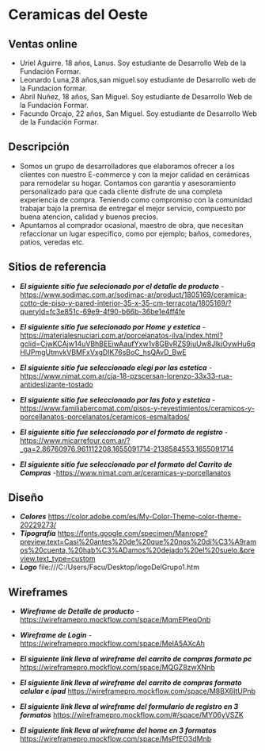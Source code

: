 # Ceramicas del Oeste
## Ventas online
- Uriel Aguirre. 18 años, Lanus. Soy estudiante de Desarrollo Web de la Fundación Formar.
- Leonardo Luna,28 años,san miguel.soy estudiante de Desarrollo  web de la Fundacion formar.
- Abril Nuñez, 18 años, San Miguel. Soy estudiante de Desarrollo Web de la Fundación Formar.
- Facundo Orcajo, 22 años, San Miguel. Soy estudiante de Desarrollo Web de la Fundación Formar.

## Descripción
- Somos un grupo de desarrolladores que elaboramos  ofrecer a los clientes con nuestro E-commerce y con la mejor calidad en cerámicas para remodelar su hogar. Contamos con garantía y asesoramiento personalizado para que cada cliente disfrute de una completa experiencia de compra. Teniendo como compromiso con la comunidad trabajar bajo la premisa de entregar el mejor servicio, compuesto por buena atencion, calidad y buenos precios.
- Apuntamos al comprador ocasional, maestro de obra, que necesitan refaccionar un lugar específico, como por ejemplo; baños, comedores, patios, veredas etc.

## Sitios de referencia
- **_El siguiente sitio fue selecionado por el detalle de producto_**
-https://www.sodimac.com.ar/sodimac-ar/product/1805169/ceramica-cotto-de-piso-y-pared-interior-35-x-35-cm-terracota/1805169/?queryId=fc3e851c-69e9-4f90-b66b-36be1e4ff4fe 

- **_El siguiente sitio fue selecionado por Home y estetica_**
-https://materialesnuciari.com.ar/porcelanatos-ilva/index.html?gclid=CjwKCAjw14uVBhBEEiwAaufYxw1v8GBvRZS9juUw8JlkjOywHu6qHlJPmgUtmvkVBMFxVxgDIK76sBoC_hsQAvD_BwE

- **_El siguiente sitio fue seleccionado elegi por las estetica_** 
-https://www.nimat.com.ar/cja-18-pzscersan-lorenzo-33x33-rua-antideslizante-tostado

- **_El siguiente sitio fue seleccionado por las foto y estetica_**
-https://www.familiabercomat.com/pisos-y-revestimientos/ceramicos-y-porcellanatos-porcelanatos/ceramicos-esmaltados/

- **_El siguiente sitio fue seleccionado por el formato de registro_**
-https://www.micarrefour.com.ar/?_ga=2.86760976.961112208.1655091714-2138584553.1655091714

- **_El siguiente sitio fue seleccionado por el formato del Carrito de Compras_**
-https://www.nimat.com.ar/ceramicas-y-porcellanatos

## Diseño
- **_Colores_**
https://color.adobe.com/es/My-Color-Theme-color-theme-20229273/
- **_Tipografía_**
https://fonts.google.com/specimen/Manrope?preview.text=Casi%20antes%20de%20que%20nos%20di%C3%A9ramos%20cuenta,%20hab%C3%ADamos%20dejado%20el%20suelo.&preview.text_type=custom
- **_Logo_**
file:///C:/Users/Facu/Desktop/logoDelGrupo1.htm

## Wireframes
- **_Wireframe de Detalle de producto_**
-https://wireframepro.mockflow.com/space/MqmEPleqOnb
- **_Wireframe de Login_**
-https://wireframepro.mockflow.com/space/MeIA5AXcAh

- **_El siguiente link lleva al wireframe del carrito de compras formato pc_**
https://wireframepro.mockflow.com/space/MQGZ8zwXNnb

- **_El siguiente link lleva al wireframe del carrito de compras formato celular e ipad_**
https://wireframepro.mockflow.com/space/M8BX6ItUPnb

- **_El siguiente link lleva al wireframe del formulario de registro en 3 formatos_**
https://wireframepro.mockflow.com/#/space/MY06yVSZK

- **_El siguiente link lleva al wireframe del home en 3 formatos_**
https://wireframepro.mockflow.com/space/MsPfEO3dMnb